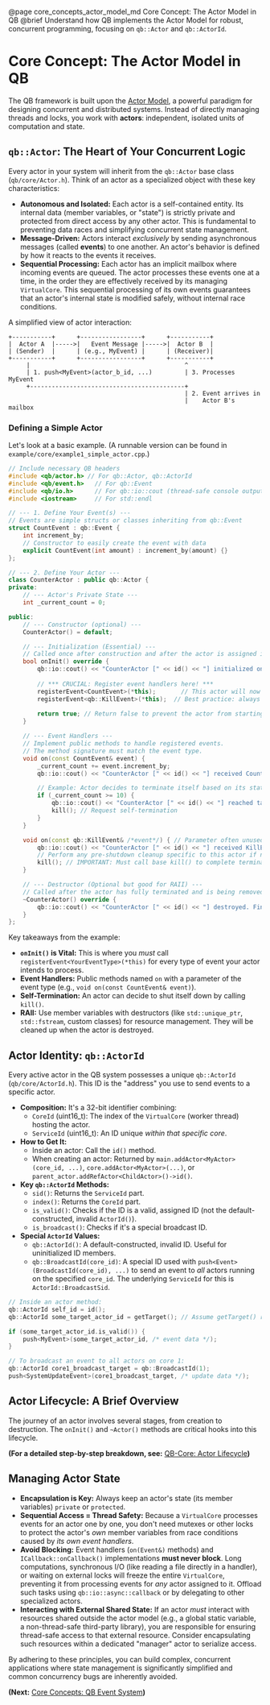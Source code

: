 @page core_concepts_actor_model_md Core Concept: The Actor Model in QB
@brief Understand how QB implements the Actor Model for robust, concurrent programming, focusing on `qb::Actor` and `qb::ActorId`.

# Core Concept: The Actor Model in QB

The QB framework is built upon the [Actor Model](https://en.wikipedia.org/wiki/Actor_model), a powerful paradigm for designing concurrent and distributed systems. Instead of directly managing threads and locks, you work with **actors**: independent, isolated units of computation and state.

## `qb::Actor`: The Heart of Your Concurrent Logic

Every actor in your system will inherit from the `qb::Actor` base class (`qb/core/Actor.h`). Think of an actor as a specialized object with these key characteristics:

*   **Autonomous and Isolated:** Each actor is a self-contained entity. Its internal data (member variables, or "state") is strictly private and protected from direct access by any other actor. This is fundamental to preventing data races and simplifying concurrent state management.
*   **Message-Driven:** Actors interact *exclusively* by sending asynchronous messages (called **events**) to one another. An actor's behavior is defined by how it reacts to the events it receives.
*   **Sequential Processing:** Each actor has an implicit mailbox where incoming events are queued. The actor processes these events one at a time, in the order they are effectively received by its managing `VirtualCore`. This sequential processing of its own events guarantees that an actor's internal state is modified safely, without internal race conditions.

A simplified view of actor interaction:
```text
+-----------+      +-----------------+      +-----------+
|  Actor A  |----->|   Event Message |----->|  Actor B  |
| (Sender)  |      | (e.g., MyEvent) |      | (Receiver)|
+-----------+      +-----------------+      +-----------+
     |                                           ^
     | 1. push<MyEvent>(actor_b_id, ...)         | 3. Processes MyEvent
     +-------------------------------------------+
                                                 | 2. Event arrives in
                                                 |    Actor B's mailbox
```

### Defining a Simple Actor

Let's look at a basic example. (A runnable version can be found in `example/core/example1_simple_actor.cpp`.)

```cpp
// Include necessary QB headers
#include <qb/actor.h> // For qb::Actor, qb::ActorId
#include <qb/event.h>   // For qb::Event
#include <qb/io.h>      // For qb::io::cout (thread-safe console output)
#include <iostream>     // For std::endl

// --- 1. Define Your Event(s) ---
// Events are simple structs or classes inheriting from qb::Event
struct CountEvent : qb::Event {
    int increment_by;
    // Constructor to easily create the event with data
    explicit CountEvent(int amount) : increment_by(amount) {}
};

// --- 2. Define Your Actor ---
class CounterActor : public qb::Actor {
private:
    // --- Actor's Private State ---
    int _current_count = 0;

public:
    // --- Constructor (optional) ---
    CounterActor() = default;

    // --- Initialization (Essential) ---
    // Called once after construction and after the actor is assigned its unique ID.
    bool onInit() override {
        qb::io::cout() << "CounterActor [" << id() << "] initialized on core " << getIndex() << ".\n";
        
        // *** CRUCIAL: Register event handlers here! ***
        registerEvent<CountEvent>(*this);       // This actor will now handle CountEvent
        registerEvent<qb::KillEvent>(*this);  // Best practice: always handle KillEvent for graceful shutdown
        
        return true; // Return false to prevent the actor from starting
    }

    // --- Event Handlers ---
    // Implement public methods to handle registered events.
    // The method signature must match the event type.
    void on(const CountEvent& event) {
        _current_count += event.increment_by;
        qb::io::cout() << "CounterActor [" << id() << "] received CountEvent. Count is now: " << _current_count << ".\n";

        // Example: Actor decides to terminate itself based on its state
        if (_current_count >= 10) {
            qb::io::cout() << "CounterActor [" << id() << "] reached target. Terminating.\n";
            kill(); // Request self-termination
        }
    }

    void on(const qb::KillEvent& /*event*/) { // Parameter often unused for KillEvent
        qb::io::cout() << "CounterActor [" << id() << "] received KillEvent. Shutting down.\n";
        // Perform any pre-shutdown cleanup specific to this actor if necessary
        kill(); // IMPORTANT: Must call base kill() to complete termination
    }

    // --- Destructor (Optional but good for RAII) ---
    // Called after the actor has fully terminated and is being removed from the system.
    ~CounterActor() override {
        qb::io::cout() << "CounterActor [" << id() << "] destroyed. Final count: " << _current_count << ".\n";
    }
};
```

Key takeaways from the example:
*   **`onInit()` is Vital:** This is where you *must* call `registerEvent<YourEventType>(*this)` for every type of event your actor intends to process.
*   **Event Handlers:** Public methods named `on` with a parameter of the event type (e.g., `void on(const CountEvent& event)`).
*   **Self-Termination:** An actor can decide to shut itself down by calling `kill()`.
*   **RAII:** Use member variables with destructors (like `std::unique_ptr`, `std::fstream`, custom classes) for resource management. They will be cleaned up when the actor is destroyed.

## Actor Identity: `qb::ActorId`

Every active actor in the QB system possesses a unique `qb::ActorId` (`qb/core/ActorId.h`). This ID is the "address" you use to send events to a specific actor.

*   **Composition:** It's a 32-bit identifier combining:
    *   `CoreId` (uint16_t): The index of the `VirtualCore` (worker thread) hosting the actor.
    *   `ServiceId` (uint16_t): An ID unique *within that specific core*.
*   **How to Get It:**
    *   Inside an actor: Call the `id()` method.
    *   When creating an actor: Returned by `main.addActor<MyActor>(core_id, ...)`, `core.addActor<MyActor>(...)`, or `parent_actor.addRefActor<ChildActor>()->id()`.
*   **Key `qb::ActorId` Methods:**
    *   `sid()`: Returns the `ServiceId` part.
    *   `index()`: Returns the `CoreId` part.
    *   `is_valid()`: Checks if the ID is a valid, assigned ID (not the default-constructed, invalid `ActorId()`).
    *   `is_broadcast()`: Checks if it's a special broadcast ID.
*   **Special `ActorId` Values:**
    *   `qb::ActorId()`: A default-constructed, invalid ID. Useful for uninitialized ID members.
    *   `qb::BroadcastId(core_id)`: A special ID used with `push<Event>(BroadcastId(core_id), ...)` to send an event to *all* actors running on the specified `core_id`. The underlying `ServiceId` for this is `ActorId::BroadcastSid`.

```cpp
// Inside an actor method:
qb::ActorId self_id = id();
qb::ActorId some_target_actor_id = getTarget(); // Assume getTarget() returns a valid ActorId

if (some_target_actor_id.is_valid()) {
    push<MyEvent>(some_target_actor_id, /* event data */);
}

// To broadcast an event to all actors on core 1:
qb::ActorId core1_broadcast_target = qb::BroadcastId(1);
push<SystemUpdateEvent>(core1_broadcast_target, /* update data */);
```

## Actor Lifecycle: A Brief Overview

The journey of an actor involves several stages, from creation to destruction. The `onInit()` and `~Actor()` methods are critical hooks into this lifecycle.

**(For a detailed step-by-step breakdown, see:** [QB-Core: Actor Lifecycle](./lifecycle.md)**)**

## Managing Actor State

*   **Encapsulation is Key:** Always keep an actor's state (its member variables) `private` or `protected`.
*   **Sequential Access = Thread Safety:** Because a `VirtualCore` processes events for an actor one by one, you don't need mutexes or other locks to protect the actor's *own* member variables from race conditions caused by *its own event handlers*.
*   **Avoid Blocking:** Event handlers (`on(Event&)` methods) and `ICallback::onCallback()` implementations **must never block**. Long computations, synchronous I/O (like reading a file directly in a handler), or waiting on external locks will freeze the entire `VirtualCore`, preventing it from processing events for *any* actor assigned to it. Offload such tasks using `qb::io::async::callback` or by delegating to other specialized actors.
*   **Interacting with External Shared State:** If an actor *must* interact with resources shared outside the actor model (e.g., a global static variable, a non-thread-safe third-party library), you are responsible for ensuring thread-safe access to that external resource. Consider encapsulating such resources within a dedicated "manager" actor to serialize access.

By adhering to these principles, you can build complex, concurrent applications where state management is significantly simplified and common concurrency bugs are inherently avoided.

**(Next:** [Core Concepts: QB Event System](./event_system.md)**)** 